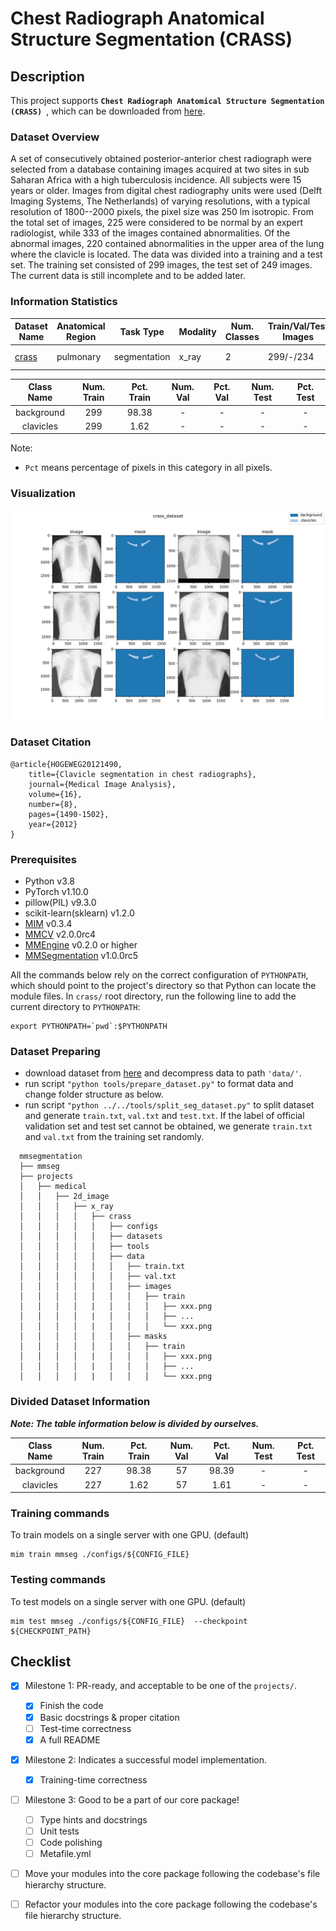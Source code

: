 # Chest Radiograph Anatomical Structure Segmentation (CRASS)

## Description

This project supports **`Chest Radiograph Anatomical Structure Segmentation (CRASS) `**, which can be downloaded from [here](https://crass.grand-challenge.org/).

### Dataset Overview

A set of consecutively obtained posterior-anterior chest radiograph were selected from a database containing images acquired at two sites in sub Saharan Africa with a high tuberculosis incidence. All subjects were 15 years or older. Images from digital chest radiography units were used (Delft Imaging Systems, The Netherlands) of varying resolutions, with a typical resolution of 1800--2000 pixels, the pixel size was 250 lm isotropic. From the total set of images, 225 were considered to be normal by an expert radiologist, while 333 of the images contained abnormalities. Of the abnormal images, 220 contained abnormalities in the upper area of the lung where the clavicle is located. The data was divided into a training and a test set. The training set consisted of 299 images, the test set of 249 images.
The current data is still incomplete and to be added later.

### Information Statistics

| Dataset Name                                | Anatomical Region | Task Type    | Modality | Num. Classes | Train/Val/Test Images | Train/Val/Test Labeled | Release Date | License                                                       |
| ------------------------------------------- | ----------------- | ------------ | -------- | ------------ | --------------------- | ---------------------- | ------------ | ------------------------------------------------------------- |
| [crass](https://crass.grand-challenge.org/) | pulmonary         | segmentation | x_ray    | 2            | 299/-/234             | yes/-/no               | 2021         | [CC0 1.0](https://creativecommons.org/publicdomain/zero/1.0/) |

| Class Name | Num. Train | Pct. Train | Num. Val | Pct. Val | Num. Test | Pct. Test |
| :--------: | :--------: | :--------: | :------: | :------: | :-------: | :-------: |
| background |    299     |   98.38    |    -     |    -     |     -     |     -     |
| clavicles  |    299     |    1.62    |    -     |    -     |     -     |     -     |

Note:

- `Pct` means percentage of pixels in this category in all pixels.

### Visualization

![crass](https://raw.githubusercontent.com/uni-medical/medical-datasets-visualization/main/2d/semantic_seg/x_ray/crass/crass_dataset.png?raw=true)

### Dataset Citation

```
@article{HOGEWEG20121490,
	title={Clavicle segmentation in chest radiographs},
	journal={Medical Image Analysis},
	volume={16},
	number={8},
	pages={1490-1502},
	year={2012}
}
```

### Prerequisites

- Python v3.8
- PyTorch v1.10.0
- pillow(PIL) v9.3.0
- scikit-learn(sklearn) v1.2.0
- [MIM](https://github.com/open-mmlab/mim) v0.3.4
- [MMCV](https://github.com/open-mmlab/mmcv) v2.0.0rc4
- [MMEngine](https://github.com/open-mmlab/mmengine) v0.2.0 or higher
- [MMSegmentation](https://github.com/open-mmlab/mmsegmentation) v1.0.0rc5

All the commands below rely on the correct configuration of `PYTHONPATH`, which should point to the project's directory so that Python can locate the module files. In `crass/` root directory, run the following line to add the current directory to `PYTHONPATH`:

```shell
export PYTHONPATH=`pwd`:$PYTHONPATH
```

### Dataset Preparing

- download dataset from [here](https://crass.grand-challenge.org/) and decompress data to path `'data/'`.
- run script `"python tools/prepare_dataset.py"` to format data and change folder structure as below.
- run script `"python ../../tools/split_seg_dataset.py"` to split dataset and generate `train.txt`, `val.txt` and `test.txt`. If the label of official validation set and test set cannot be obtained, we generate `train.txt` and `val.txt` from the training set randomly.

```none
  mmsegmentation
  ├── mmseg
  ├── projects
  │   ├── medical
  │   │   ├── 2d_image
  │   │   │   ├── x_ray
  │   │   │   │   ├── crass
  │   │   │   │   │   ├── configs
  │   │   │   │   │   ├── datasets
  │   │   │   │   │   ├── tools
  │   │   │   │   │   ├── data
  │   │   │   │   │   │   ├── train.txt
  │   │   │   │   │   │   ├── val.txt
  │   │   │   │   │   │   ├── images
  │   │   │   │   │   │   │   ├── train
  │   │   │   │   |   │   │   │   ├── xxx.png
  │   │   │   │   |   │   │   │   ├── ...
  │   │   │   │   |   │   │   │   └── xxx.png
  │   │   │   │   │   │   ├── masks
  │   │   │   │   │   │   │   ├── train
  │   │   │   │   |   │   │   │   ├── xxx.png
  │   │   │   │   |   │   │   │   ├── ...
  │   │   │   │   |   │   │   │   └── xxx.png
```

### Divided Dataset Information

***Note: The table information below is divided by ourselves.***

| Class Name | Num. Train | Pct. Train | Num. Val | Pct. Val | Num. Test | Pct. Test |
| :--------: | :--------: | :--------: | :------: | :------: | :-------: | :-------: |
| background |    227     |   98.38    |    57    |  98.39   |     -     |     -     |
| clavicles  |    227     |    1.62    |    57    |   1.61   |     -     |     -     |

### Training commands

To train models on a single server with one GPU. (default)

```shell
mim train mmseg ./configs/${CONFIG_FILE}
```

### Testing commands

To test models on a single server with one GPU. (default)

```shell
mim test mmseg ./configs/${CONFIG_FILE}  --checkpoint ${CHECKPOINT_PATH}
```

<!-- List the results as usually done in other model's README. [Example](https://github.com/open-mmlab/mmsegmentation/tree/dev-1.x/configs/fcn#results-and-models)

You should claim whether this is based on the pre-trained weights, which are converted from the official release; or it's a reproduced result obtained from retraining the model in this project. -->

## Checklist

- [x] Milestone 1: PR-ready, and acceptable to be one of the `projects/`.

  - [x] Finish the code
  - [x] Basic docstrings & proper citation
  - [ ] Test-time correctness
  - [x] A full README

- [x] Milestone 2: Indicates a successful model implementation.

  - [x] Training-time correctness

- [ ] Milestone 3: Good to be a part of our core package!

  - [ ] Type hints and docstrings
  - [ ] Unit tests
  - [ ] Code polishing
  - [ ] Metafile.yml

- [ ] Move your modules into the core package following the codebase's file hierarchy structure.

- [ ] Refactor your modules into the core package following the codebase's file hierarchy structure.
